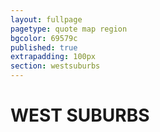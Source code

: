 ```yaml
---
layout: fullpage
pagetype: quote map region
bgcolor: 69579c
published: true
extrapadding: 100px
section: westsuburbs
---
```


<div class="mapstage"></div>

# WEST SUBURBS
